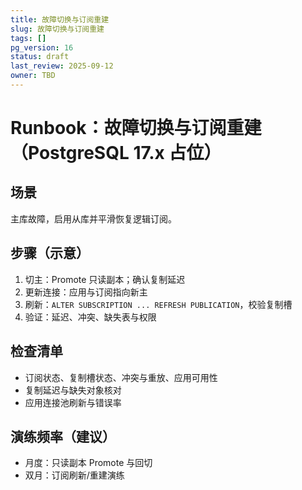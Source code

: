 ```yaml
---
title: 故障切换与订阅重建
slug: 故障切换与订阅重建
tags: []
pg_version: 16
status: draft
last_review: 2025-09-12
owner: TBD
---
```


# Runbook：故障切换与订阅重建（PostgreSQL 17.x 占位）

## 场景

主库故障，启用从库并平滑恢复逻辑订阅。

## 步骤（示意）

1. 切主：Promote 只读副本；确认复制延迟
2. 更新连接：应用与订阅指向新主
3. 刷新：`ALTER SUBSCRIPTION ... REFRESH PUBLICATION`，校验复制槽
4. 验证：延迟、冲突、缺失表与权限

## 检查清单

- 订阅状态、复制槽状态、冲突与重放、应用可用性
- 复制延迟与缺失对象核对
- 应用连接池刷新与错误率

## 演练频率（建议）

- 月度：只读副本 Promote 与回切
- 双月：订阅刷新/重建演练
